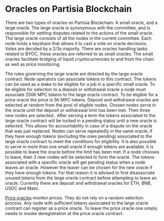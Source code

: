 # Oracles on Partisia Blockchain

There are two types of oracles on Partisia Blockchain: A small oracle, and a large oracle. The large oracle is synonymous with the committee, and is responsible for settling disputes related to the actions of the small oracle. The large oracle consists of all the nodes in the current committee. Each node holds a keyshare that allows it to cast a vote on oracle decisions. Votes are decided by a 2/3s majority.
There are oracles handling tasks related to BYOC, these oracles are referred to as small oracles. The small oracles facilitate bridging of liquid cryptocurrencies to and from the chain as well as price monitoring.

The rules governing the large oracle are directed by the large oracle contract. Node operators can associate tokens to this contract. The tokens can be used as a stake to be eligible for a job in a specific small oracle. To be eligible for selection to a deposit or withdrawal oracle a node must associate 250K MPC tokens to the large oracle contract. To be eligible for a price oracle the price is 5K MPC tokens.
Deposit and withdrawal oracles are selected at random from the pool of eligible nodes. Chosen nodes serve in the oracle until the deposit or withdrawal limit has been met. Then three new nodes are selected.. After serving a term the tokens associated to the large oracle contract will be locked in a pending status until a new oracle is selected. This allows for accountability in case of a dispute on the oracle that was just replaced. Nodes can serve repeatedly in the same oracle, if they have enough tokens (excluding the ones pending) associated to the large oracle contract to meet the conditions for eligibility. It is also possible to serve in more than one small oracle if enough tokens are available.
It is possible to leave the oracle before the limit has been met. If a node chooses to leave, then 3 new nodes will be selected to form the oracle. The tokens associated with a specific oracle will get pending status when a node leaves an oracle. However the leaver can be chosen for the new oracle if they have enough tokens. For that reason it is advised to first disassociate unused tokens from the large oracle contract before attempting to leave an oracle.
Currently there are deposit and withdrawal oracles for ETH, BNB, USDC and Matic.

[Price oracles](oracles-on-partisia-blockchain.md) monitor prices. They do not rely on a random selection process. Any node with sufficient tokens associated to the large oracle contract can register as a price oracle.
To leave the price oracle one simply needs to invoke deregistration at the price oracle contract. 
